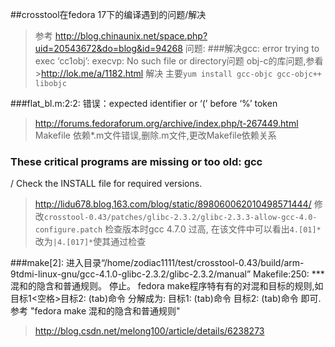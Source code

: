 ##crosstool在fedora 17下的编译遇到的问题/解决
>参考 http://blog.chinaunix.net/space.php?uid=20543672&do=blog&id=94268
问题:
###解决gcc: error trying to exec ‘cc1obj’: execvp: No such file or directory问题
obj-c的库问题,参看 >http://lok.me/a/1182.html 解决
主要`yum install gcc-objc gcc-objc++ libobjc`

###flat_bl.m:2:2: 错误：expected identifier or ‘(’ before ‘%’ token 
>http://forums.fedoraforum.org/archive/index.php/t-267449.html
Makefile 依赖*.m文件错误,删除.m文件,更改Makefile依赖关系

### These critical programs are missing or too old: gcc
/ Check the INSTALL file for required versions.
>http://lidu678.blog.163.com/blog/static/898060062010498571444/
修改`crosstool-0.43/patches/glibc-2.3.2/glibc-2.3.3-allow-gcc-4.0-configure.patch`
检查版本时gcc 4.7.0 过高, 在该文件中可以看出`4.[01]*`改为`|4.[017]*`使其通过检查

###make[2]: 进入目录“/home/zodiac1111/test/crosstool-0.43/build/arm-9tdmi-linux-gnu/gcc-4.1.0-glibc-2.3.2/glibc-2.3.2/manual”
Makefile:250: *** 混和的隐含和普通规则。 停止。
fedora make程序特有有的对混和目标的规则,如
目标1<空格>目标2:
(tab)命令
分解成为:
目标1:
(tab)命令
目标2:
(tab)命令 
即可.
参考 "fedora make 混和的隐含和普通规则" 
>http://blog.csdn.net/melong100/article/details/6238273
